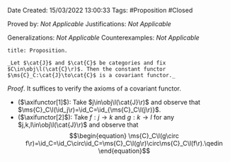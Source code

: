 <div class="topSpace"></div>

Date Created: 15/03/2022 13:00:33
Tags: #Proposition #Closed 

Proved by: _Not Applicable_
Justifications: _Not Applicable_

Generalizations: _Not Applicable_
Counterexamples: _Not Applicable_

``` ad-Proposition
title: Proposition.

_Let $\cat{J}$ and $\cat{C}$ be categories and fix $C\in\obj\l(\cat{C}\r)$. Then the constant functor $\ms{C}_C:\cat{J}\to\cat{C}$ is a covariant functor._

```

_Proof_. It suffices to verify the axioms of a covariant functor.
* ($\axifunctor[1]$): Take $j\in\obj\l(\cat{J}\r)$ and observe that $\ms{C}_C\l(\id_j\r)=\id_C=\id_{\ms{C}_C\l(j\r)}$.
* ($\axifunctor[2]$): Take $f:j\to k$ and $g:k\to l$ for any $j,k,l\in\obj\l(\cat{J}\r)$ and observe that
$$\begin{equation}
    \ms{C}_C\l(g\circ f\r)=\id_C=\id_C\circ\id_C=\ms{C}_C\l(g\r)\circ\ms{C}_C\l(f\r).\qedin
\end{equation}$$
